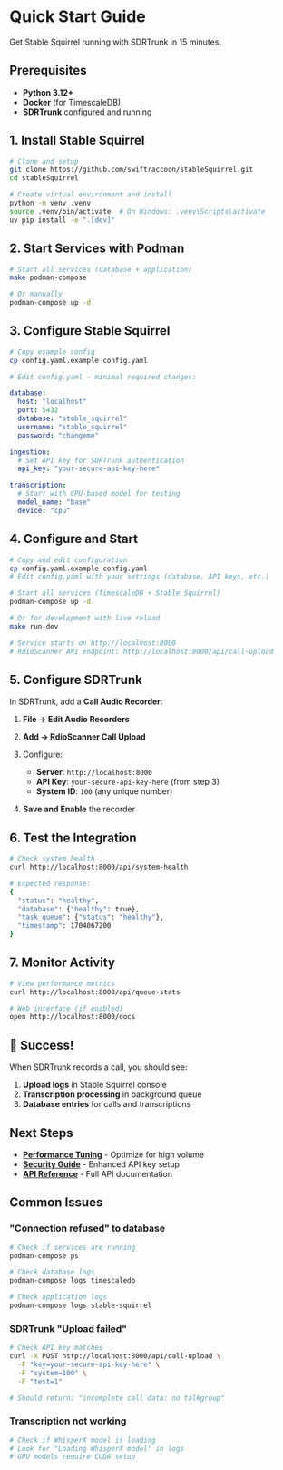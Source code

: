 # Quick Start Guide

Get Stable Squirrel running with SDRTrunk in 15 minutes.

## Prerequisites

- **Python 3.12+**
- **Docker** (for TimescaleDB)
- **SDRTrunk** configured and running

## 1. Install Stable Squirrel

```bash
# Clone and setup
git clone https://github.com/swiftraccoon/stableSquirrel.git
cd stableSquirrel

# Create virtual environment and install
python -m venv .venv
source .venv/bin/activate  # On Windows: .venv\Scripts\activate
uv pip install -e ".[dev]"
```

## 2. Start Services with Podman

```bash
# Start all services (database + application)
make podman-compose

# Or manually
podman-compose up -d
```

## 3. Configure Stable Squirrel

```bash
# Copy example config
cp config.yaml.example config.yaml

# Edit config.yaml - minimal required changes:
```

```yaml
database:
  host: "localhost"
  port: 5432
  database: "stable_squirrel"
  username: "stable_squirrel" 
  password: "changeme"

ingestion:
  # Set API key for SDRTrunk authentication
  api_key: "your-secure-api-key-here"

transcription:
  # Start with CPU-based model for testing
  model_name: "base"
  device: "cpu"
```

## 4. Configure and Start

```bash
# Copy and edit configuration
cp config.yaml.example config.yaml
# Edit config.yaml with your settings (database, API keys, etc.)

# Start all services (TimescaleDB + Stable Squirrel)
podman-compose up -d

# Or for development with live reload
make run-dev

# Service starts on http://localhost:8000
# RdioScanner API endpoint: http://localhost:8000/api/call-upload
```

## 5. Configure SDRTrunk

In SDRTrunk, add a **Call Audio Recorder**:

1. **File → Edit Audio Recorders**
2. **Add → RdioScanner Call Upload**
3. Configure:
   - **Server**: `http://localhost:8000`
   - **API Key**: `your-secure-api-key-here` (from step 3)
   - **System ID**: `100` (any unique number)

4. **Save and Enable** the recorder

## 6. Test the Integration

```bash
# Check system health
curl http://localhost:8000/api/system-health

# Expected response:
{
  "status": "healthy",
  "database": {"healthy": true},
  "task_queue": {"status": "healthy"},
  "timestamp": 1704067200
}
```

## 7. Monitor Activity

```bash
# View performance metrics  
curl http://localhost:8000/api/queue-stats

# Web interface (if enabled)
open http://localhost:8000/docs
```

## 🎯 **Success!**

When SDRTrunk records a call, you should see:

1. **Upload logs** in Stable Squirrel console
2. **Transcription processing** in background queue
3. **Database entries** for calls and transcriptions

## Next Steps

- **[Performance Tuning](PERFORMANCE.md)** - Optimize for high volume
- **[Security Guide](SECURITY_GUIDE.md)** - Enhanced API key setup  
- **[API Reference](API_REFERENCE.md)** - Full API documentation

## Common Issues

### "Connection refused" to database

```bash
# Check if services are running
podman-compose ps

# Check database logs
podman-compose logs timescaledb

# Check application logs
podman-compose logs stable-squirrel
```

### SDRTrunk "Upload failed"

```bash
# Check API key matches
curl -X POST http://localhost:8000/api/call-upload \
  -F "key=your-secure-api-key-here" \
  -F "system=100" \
  -F "test=1"

# Should return: "incomplete call data: no talkgroup"
```

### Transcription not working

```bash
# Check if WhisperX model is loading
# Look for "Loading WhisperX model" in logs
# GPU models require CUDA setup
```
